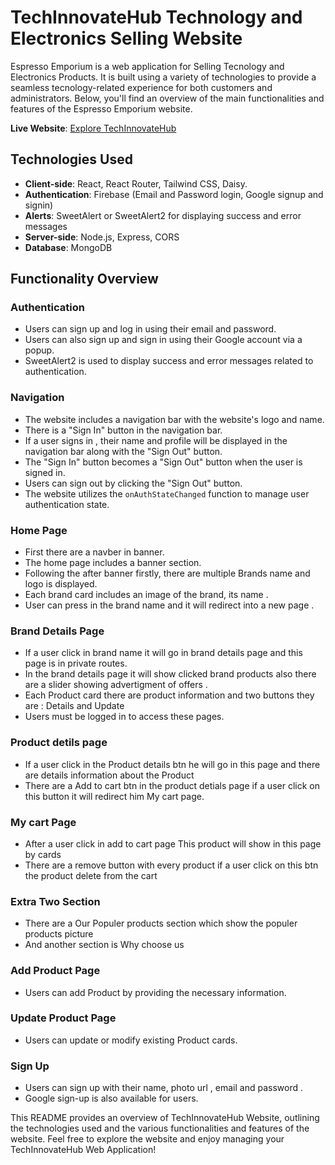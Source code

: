 # TechInnovateHub Technology and Electronics Selling Website
<!-- ![TechInnovateHub Logo]("https://i.postimg.cc/FKZvyFDC/download.jpg") -->

Espresso Emporium is a web application for Selling Tecnology and Electronics Products. It is built using a variety of technologies to provide a seamless tecnology-related experience for both customers and administrators. Below, you'll find an overview of the main functionalities and features of the Espresso Emporium website.

**Live Website**: [Explore TechInnovateHub]('https://techinnovatehub-fd393.web.app')

## Technologies Used

- **Client-side**: React, React Router, Tailwind CSS, Daisy.
- **Authentication**: Firebase (Email and Password login, Google signup and signin)
- **Alerts**: SweetAlert or SweetAlert2 for displaying success and error messages
- **Server-side**: Node.js, Express, CORS
- **Database**: MongoDB

## Functionality Overview

### Authentication

- Users can sign up and log in using their email and password.
- Users can also sign up and sign in using their Google account via a popup.
- SweetAlert2 is used to display success and error messages related to authentication.

### Navigation

- The website includes a navigation bar with the website's logo and name.
- There is a "Sign In" button in the navigation bar.
- If a user signs in , their name and profile will be displayed in the navigation bar along with the "Sign Out" button.
- The "Sign In" button becomes a "Sign Out" button when the user is signed in.
- Users can sign out by clicking the "Sign Out" button.
- The website utilizes the `onAuthStateChanged` function to manage user authentication state.

### Home Page
- First there are a navber in banner.
- The home page includes a banner section.
- Following the after banner firstly, there are multiple Brands name and logo is displayed.
- Each brand card includes an image of the brand, its name .
- User can press in the brand name and it will redirect into a new page .

### Brand Details Page

- If a user click in brand name it will go in brand details page  and this page is in private routes.
- In the brand details page it will show clicked brand products also there are a slider showing advertigment of offers .
- Each Product card there are product information and two buttons they are : Details and Update
- Users must be logged in to access these pages.

### Product detils page

- If a user click in the Product details btn he will go in this page and there are details information about the Product 
- There are a Add to cart btn in the product detials page if a user click on this button it will redirect him My cart page. 

### My cart Page 

- After a user click in add to cart page This product will show  in this page by cards 
- There are a remove button with every product  if a user click on this btn the product delete from the cart 

### Extra Two Section 

- There are a Our Populer products section which show the populer products picture
- And another section is Why choose us 

### Add Product Page

- Users can add Product by providing the necessary information.

### Update Product Page

- Users can update or modify existing Product cards.

### Sign Up

- Users can sign up with their name, photo url , email and password .
- Google sign-up is also available for users.

This README provides an overview of TechInnovateHub Website, outlining the technologies used and the various functionalities and features of the website. Feel free to explore the website and enjoy managing your TechInnovateHub Web Application!
